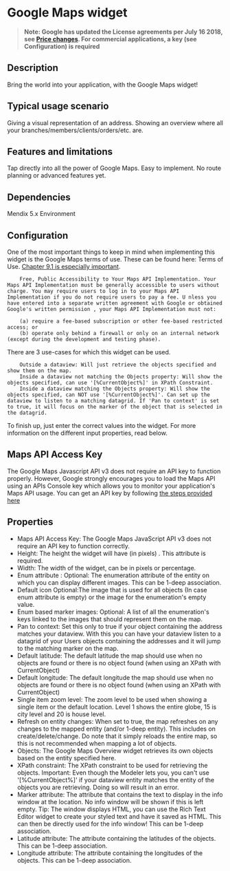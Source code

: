 # Google Maps widget

> **Note: Google has updated the License agreements per July 16 2018, see [Price changes](https://cloud.google.com/maps-platform/user-guide/pricing-changes/). For commercial applications, a key (see Configuration) is required**

## Description
Bring the world into your application, with the Google Maps widget!

## Typical usage scenario

Giving a visual representation of an address.
Showing an overview where all your branches/members/clients/orders/etc. are.
 
## Features and limitations
Tap directly into all the power of Google Maps.
Easy to implement.
No route planning or advanced features yet.

## Dependencies
Mendix 5.x Environment

## Configuration
One of the most important things to keep in mind when implementing this widget is the Google Maps terms of use. These can be found here: Terms of Use. [Chapter 9.1 is especially important](https://developers.google.com/maps/terms#9-license-requirements).

        Free, Public Accessibility to Your Maps API Implementation. Your Maps API Implementation must be generally accessible to users without charge. You may require users to log in to your Maps API Implementation if you do not require users to pay a fee. U nless you have entered into a separate written agreement with Google or obtained Google's written permission , your Maps API Implementation must not:

        (a) require a fee-based subscription or other fee-based restricted access; or
        (b) operate only behind a firewall or only on an internal network (except during the development and testing phase).


There are 3 use-cases for which this widget can be used.

        Outside a dataview: Will just retrieve the objects specified and show them on the map.
        Inside a dataview not matching the Objects property: Will show the objects specified, can use '[%CurrentObject%]' in XPath Constraint.
        Inside a dataview matching the Objects property: Will show the objects specified, can NOT use '[%CurrentObject%]'. Can set up the dataview to listen to a matching datagrid. If 'Pan to context' is set to true, it will focus on the marker of the object that is selected in the datagrid.

To finish up, just enter the correct values into the widget. For more information on the different input properties, read below.

## Maps API Access Key

The Google Maps Javascript API v3 does not require an API key to function properly. However, Google strongly encourages you to load the Maps API using an APIs Console key which allows you to monitor your application's Maps API usage.
You can get an API key by following [the steps provided here](https://developers.google.com/maps/documentation/javascript/get-api-key)

## Properties
* Maps API Access Key: The Google Maps JavaScript API v3 does not require an API key to function correctly.
* Height: The height the widget will have (in pixels) . This attribute is required.
* Width: The width of the widget, can be in pixels or percentage.
* Enum attribute : Optional: The enumeration attribute of the entity on which you can display different images. This can be 1-deep association.
* Default icon Optional:The image that is used for all objects (In case enum attribute is empty) or the image for the enumeration's empty value.
* Enum based marker images: Optional: A list of all the enumeration's keys linked to the images that should represent them on the map.
* Pan to context: Set this only to true if your object containing the address matches your dataview. With this you can have your dataview listen to a datagrid of your Users objects containing the addresses and it will jump to the matching marker on the map.
* Default latitude: The default latitude the map should use when no objects are found or there is no object found (when using an XPath with CurrentObject)
* Default longitude: The default longitude the map should use when no objects are found or there is no object found (when using an XPath with CurrentObject)
* Single item zoom level: The zoom level to be used when showing a single item or the default location. Level 1 shows the entire globe, 15 is city level and 20 is house level.
* Refresh on entity changes: When set to true, the map refreshes on any changes to the mapped entity (and/or 1-deep entity). This includes on create/delete/change. Do note that it simply reloads the entire map, so this is not recommended when mapping a lot of objects.
* Objects: The Google Maps Overview widget retrieves its own objects based on the entity specified here.
* XPath constraint: The XPath constraint to be used for retrieving the objects. Important: Even though the Modeler lets you, you can't use '[%CurrentObject%]' if your dataview entity matches the entity of the objects you are retrieving. Doing so will result in an error.
* Marker attribute: The attribute that contains the text to display in the info window at the location. No info window will be shown if this is left empty. Tip: The window displays HTML, you can use the Rich Text Editor widget to create your styled text and have it saved as HTML. This can then be directly used for the info window! This can be 1-deep association.
* Latitude attribute: The attribute containing the latitudes of the objects. This can be 1-deep association.
* Longitude attribute: The attribute containing the longitudes of the objects. This can be 1-deep association.

